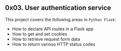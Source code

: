 ## 0x03. User authentication service

This project covers the following areas in `Python Flask`:

- How to declare API routes in a Flask app
- How to get and set cookies
- How to retrieve request form data
- How to return various HTTP status codes
